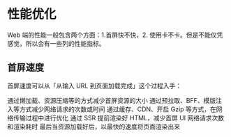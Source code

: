 # 性能优化

Web 端的性能一般包含两个方面：1.首屏快不快，2. 使用卡不卡。但是不能仅凭感觉，所以会有一些列的性能指标。

## 首屏速度

首屏速度可以从「从输入 URL 到页面加载完成」这个过程入手：

通过懒加载、资源压缩等的方式减少首屏资源的大小
通过预拉取、BFF、模版注入等方式减少网络请求的次数或时间
通过缓存、CDN、开启 Gzip 等方式，在网络传输过程中进行优化
通过 SSR 提前渲染好 HTML，减少首屏 UI 网络请求次数和渲染耗时
最后当资源加载好后，以最快的速度将页面渲染出来
